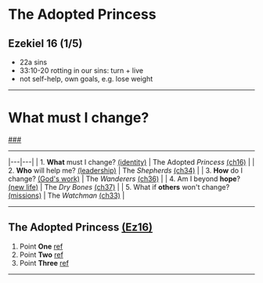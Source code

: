 <!-- .slide: <%= bg("unsplash-Jztmx9yqjBw-stars.jpg") %> id="title" -->
# The Adopted Princess
## Ezekiel 16 (1/5)

>>>
+ 22a sins
+ 33:10-20 rotting in our sins: turn + live
+ not self-help, own goals, e.g. lose weight

---
<!-- .slide: data-background="white" -->
# **What** must I change?

[###](#/outline "secret")

---

|---|---|
| 1. **What** must I change? [(identity)](# "ref") | The Adopted *Princess* [(ch16)](# "ref") |
| 2. **Who** will help me? [(leadership)](# "ref") | The *Shepherds* [(ch34)](# "ref") |
| 3. **How** do I change? [(God's work)](# "ref") | The *Wanderers* [(ch36)](# "ref") |
| 4. Am I beyond **hope**? [(new life)](# "ref") | The *Dry Bones* [(ch37)](# "ref") |
| 5. What if **others** won't change? [(missions)](# "ref") | The *Watchman* [(ch33)](# "ref") |

---
<!-- .slide: <%= bg("unsplash-Jztmx9yqjBw-stars.jpg") %> id="outline" class="outline" -->
## The Adopted Princess [(Ez16)](# "ref")
1. Point **One** [ref](# "ref")
2. Point **Two** [ref](# "ref")
3. Point **Three** [ref](# "ref")

---
<!-- .slide: <%= bg("unsplash-Jztmx9yqjBw-stars.jpg") %> class="empty" -->
